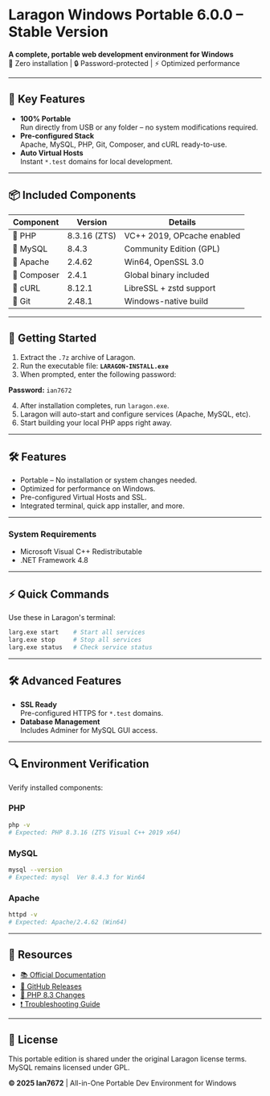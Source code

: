 # Laragon Windows Portable 6.0.0 – Stable Version

**A complete, portable web development environment for Windows**  
🚀 Zero installation | 🔒 Password-protected | ⚡ Optimized performance  

---

## 🌟 Key Features

- **100% Portable**  
  Run directly from USB or any folder – no system modifications required.
- **Pre-configured Stack**  
  Apache, MySQL, PHP, Git, Composer, and cURL ready-to-use.
- **Auto Virtual Hosts**  
  Instant `*.test` domains for local development.

---

## 📦 Included Components

| Component       | Version               | Details                              |
|-----------------|-----------------------|--------------------------------------|
| 🐘 PHP          | 8.3.16 (ZTS)          | VC++ 2019, OPcache enabled          |
| 🐬 MySQL        | 8.4.3                 | Community Edition (GPL)              |
| 🐳 Apache       | 2.4.62                | Win64, OpenSSL 3.0                   |
| 🧬 Composer     | 2.4.1                 | Global binary included               |
| 🔄 cURL         | 8.12.1                | LibreSSL + zstd support              |
| 🧪 Git          | 2.48.1                | Windows-native build                 |

---

## 🚀 Getting Started

1. Extract the `.7z` archive of Laragon.
2. Run the executable file: **`LARAGON-INSTALL.exe`**
3. When prompted, enter the following password:

**Password:** `ian7672`

4. After installation completes, run `laragon.exe`.
5. Laragon will auto-start and configure services (Apache, MySQL, etc).
6. Start building your local PHP apps right away.

---

## 🛠️ Features

- Portable – No installation or system changes needed.
- Optimized for performance on Windows.
- Pre-configured Virtual Hosts and SSL.
- Integrated terminal, quick app installer, and more.

---

### System Requirements
- Microsoft Visual C++ Redistributable
- .NET Framework 4.8

---

## ⚡ Quick Commands

Use these in Laragon's terminal:
```bash
larg.exe start    # Start all services
larg.exe stop     # Stop all services
larg.exe status   # Check service status
```

---

## 🛠️ Advanced Features

- **SSL Ready**  
  Pre-configured HTTPS for `*.test` domains.
- **Database Management**  
  Includes Adminer for MySQL GUI access.

---

## 🔍 Environment Verification

Verify installed components:
### PHP
```bash
php -v
# Expected: PHP 8.3.16 (ZTS Visual C++ 2019 x64)
```

### MySQL
```bash
mysql --version
# Expected: mysql  Ver 8.4.3 for Win64
```

### Apache
```bash
httpd -v
# Expected: Apache/2.4.62 (Win64)
```

---

## 🔗 Resources

- [📚 Official Documentation](https://laragon.org/docs)
- [🐙 GitHub Releases](https://github.com/Ian7672/laragon-portable/releases)
- [🔄 PHP 8.3 Changes](https://www.php.net/releases/8.3/en.php)
- [❗ Troubleshooting Guide](https://laragon.org/docs/troubleshooting.html)

---

## 📜 License  
This portable edition is shared under the original Laragon license terms.  
MySQL remains licensed under GPL.

**© 2025 Ian7672** | All-in-One Portable Dev Environment for Windows
